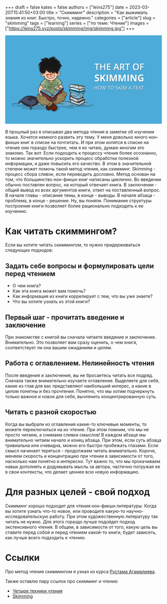 +++ 
draft = false
katex = false
authors = ["leins275"]
date = 2023-03-20T15:41:50+03:00
title = "Скимминг"
description = "Как выжимать знания из книг. Быстро, точно, надежно."
categories = ["article"]
slug = "skimming"
tags = ["learning"]
series = ["по теме: Чтение"]
images = ["https://leins275.xyz/posts/skimming/img/skimming.jpg"]
+++

![skimming boy](img/skimming.jpg)

В прошлый раз я описывал два метода чтения в заметке об изучении языка. Хочется немного развить эту тему.
У меня довольно много нон-фикшн книг в списке на почтитать. И при этом копятся в списке на чтение они гораздо быстрее, чем я их читаю, думаю многим это знакомо.
Так вот. Если подходить к процессу чтения более осознанно, то можно значительно ускорить процесс обработки полезной информации, и даже повысить его качество. В этом в значительной степени может помочь такой метод чтения, как скимминг.
Skimming - процесс сбора сливок, если переводить дословно. Метод основан на том, что большинство нон-фикшн книг написаны циклично. Во введении обычно поставлен вопрос, на который отвечает книга. В заключении - общий вывод из всех аргументов книги, ответ на поставленный вопрос. В начале главы - описание темы, в конце - выводы. В начале абзаца - проблема, в конце - решение. Ну, вы поняли. Понимание структуры построения книги позволяет более рационально подходить к ее изучению.
# Как читать скиммингом?
Если вы хотите читать скиммингом, то нужно придерживаться следующих подходов:
## Задать себе вопросы и формулировать цели перед чтением
- О чем книга?
- Как эта книга может вам помочь?
- Как информация из книги коррелирует с тем, что вы уже знаете?
- Что вы хотите узнать из этой книги?
## Первый шаг - прочитать введение и заключение
При знакомстве с книгой вы сначала читаете введение и заключение. Внимательно. Это позволяет вам сразу оценить, о чем книга, соответствует ли она вашим ожиданиям и целям.
## Работа с оглавлением. Нелинейность чтения
После введения и заключения, вы не бросаетесь читать все подряд. Сначала также внимательно изучаете оглавление. Выделяете для себя, какие из глав для вас представляют наибольший интерес, а какие в целом понятны и без прочтения. Понятно, что мы хотим подчеркнуть только важное и новое для себя, вычленить концентрированную суть.
## Читать с разной скоростью
Когда вы выбрали из оглавления какие-то ключевые моменты, то можете переключиться на их чтение. При этом помним, что мы не просто читаем, а снимаем сливки смыслов! В каждом абзаце мы внимательно читаем начало и конец абзаца. При этом, если суть абзаца тривиальна или очевидна, можно его быстро пробежать глазами. Если смысл начинает теряться - продолжаем читать внимательно. Короче, меняем скорость и концентрацию при чтении в зависимости от того, насколько нам понятно и интересно. Тут важно то, что мы прокачиваем навык дополнять и додумывать мысль за автора, частично погружая ее в свои контексты, что делает ценнее всю новую информацию.  
# Для разных целей - свой подход
Скимминг хорошо подходит для чтения нон-фикшн литературы. Когда вы хотите узнать что-то новое, или проводите какую-то научно-исследовательскую работу. 
При этом художественную литературу так читать не нужно. Для этого гораздо лучше подойдет подход экстенсивного чтения. 
В общем, в зависимости от того, какую цель вы ставите перед собой и перед чтением какой-то книги, будет зависеть, как лучше всего подходить к чтению.
# Ссылки 
Про метод чтения скиммингом я узнал из курса [Рустама Агамалиева](https://rustamagamaliev.ru). 

Также оставлю пару ссылок про скимминг и чтение:
- [Четыре техники чтения](https://4brain.ru/blog/%D1%87%D0%B5%D1%82%D1%8B%D1%80%D0%B5-%D1%82%D0%B5%D1%85%D0%BD%D0%B8%D0%BA%D0%B8-%D1%87%D1%82%D0%B5%D0%BD%D0%B8%D1%8F/)
- [Skimming](https://learningcenter.unc.edu/tips-and-tools/skimming/)


